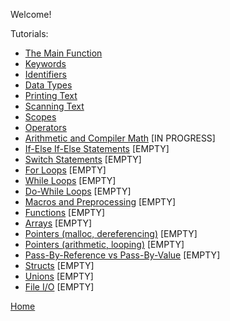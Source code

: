 Welcome!

Tutorials:
- [The Main Function](tutorials/C_main_function.md)
- [Keywords](tutorials/C_keywords.md)
- [Identifiers](tutorials/C_identifiers.md)
- [Data Types](tutorials/C_data_types.md)
- [Printing Text](tutorials/C_printing_text.md)
- [Scanning Text](tutorials/C_scanning_text.md)
- [Scopes](tutorials/C_scopes.md)
- [Operators](tutorials/C_operators.md)
- [Arithmetic and Compiler Math](tutorials/C_math.md) [IN PROGRESS]
- [If-Else If-Else Statements](tutorials/C_if_elseif_else.md) [EMPTY]
- [Switch Statements](tutorials/C_switch.md) [EMPTY]
- [For Loops](tutorials/C_for_loop.md) [EMPTY]
- [While Loops](tutorials/C_while_loop.md) [EMPTY]
- [Do-While Loops](tutorials/C_do_while_loop.md) [EMPTY]
- [Macros and Preprocessing](tutorials/C_macros_preprocessing.md) [EMPTY]
- [Functions](tutorials/C_functions.md) [EMPTY]
- [Arrays](tutorials/C_arrays.md) [EMPTY]
- [Pointers (malloc, dereferencing)](tutorials/C_pointers_part1.md) [EMPTY]
- [Pointers (arithmetic, looping)](tutorials/C_pointers_part2.md) [EMPTY]
- [Pass-By-Reference vs Pass-By-Value](tutorials/C_pointers_part3.md) [EMPTY]
- [Structs](tutorials/C_structs.md) [EMPTY]
- [Unions](tutorials/C_unions.md) [EMPTY]
- [File I/O](tutorials/C_files.md) [EMPTY]

[Home](https://bvanseg.github.io)